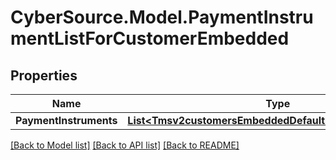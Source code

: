 # CyberSource.Model.PaymentInstrumentListForCustomerEmbedded
## Properties

Name | Type | Description | Notes
------------ | ------------- | ------------- | -------------
**PaymentInstruments** | [**List&lt;Tmsv2customersEmbeddedDefaultPaymentInstrument&gt;**](Tmsv2customersEmbeddedDefaultPaymentInstrument.md) |  | [optional] 

[[Back to Model list]](../README.md#documentation-for-models) [[Back to API list]](../README.md#documentation-for-api-endpoints) [[Back to README]](../README.md)

